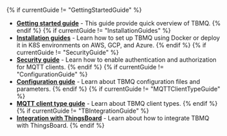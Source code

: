 {% if currentGuide != "GettingStartedGuide" %}
- [**Getting started guide**](/docs/mqtt-broker/getting-started/) - This guide provide quick overview of TBMQ.
{% endif %}
{% if currentGuide != "InstallationGuides" %}
- [**Installation guides**](/docs/mqtt-broker/install/installation-options/) - Learn how to set up TBMQ using Docker or deploy it in K8S environments on AWS, GCP, and Azure.
{% endif %}
{% if currentGuide != "SecurityGuide" %}
- [**Security guide**](/docs/mqtt-broker/security/overview/) - Learn how to enable authentication and authorization for MQTT clients.
{% endif %}
{% if currentGuide != "ConfigurationGuide" %}
- [**Configuration guide**](/docs/mqtt-broker/install/config/) - Learn about TBMQ configuration files and parameters.
{% endif %}
{% if currentGuide != "MQTTClientTypeGuide" %}
- [**MQTT client type guide**](/docs/mqtt-broker/user-guide/mqtt-client-type/) - Learn about TBMQ client types.
{% endif %}
{% if currentGuide != "TBIntegrationGuide" %}
- [**Integration with ThingsBoard**](/docs/mqtt-broker/user-guide/integrations/how-to-connect-thingsboard-to-tbmq/) - Learn about how to integrate TBMQ with ThingsBoard.
{% endif %}
